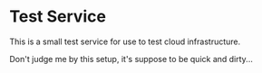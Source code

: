# Test Service
This is a small test service for use to test cloud infrastructure.

Don't judge me by this setup, it's suppose to be quick and dirty...
